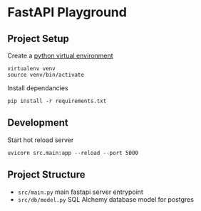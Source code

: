 # FastAPI Playground

## Project Setup

Create a [python virtual environment](https://virtualenv.pypa.io/en/latest/installation.html)

```
virtualenv venv
source venv/bin/activate
```

Install dependancies

```
pip install -r requirements.txt
```

## Development

Start hot reload server

```
uvicorn src.main:app --reload --port 5000
```

## Project Structure

- `src/main.py` main fastapi server entrypoint
- `src/db/model.py` SQL Alchemy database model for postgres